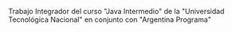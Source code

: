 Trabajo Integrador del curso "Java Intermedio" de la "Universidad Tecnológica Nacional" en conjunto con "Argentina Programa"
